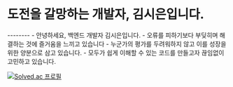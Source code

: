 <h1>도전을 갈망하는 개발자, 김시은입니다.</h1>
--------
- 안녕하세요, 백엔드 개발자 김시은입니다.
- 오류를 피하기보다 부딪히며 해결하는 것에 즐거움을 느끼고 있습니다
- 누군가의 평가를 두려워하지 않고 이를 성장을 위한 양분으로 삼고 있습니다.
- 모두가 쉽게 이해할 수 있는 코드를 만들고자 끊임없이 고민하고 있습니다. 




[![Solved.ac 프로필](http://mazassumnida.wtf/api/v2/generate_badge?boj=see030)](https://solved.ac/see030)
